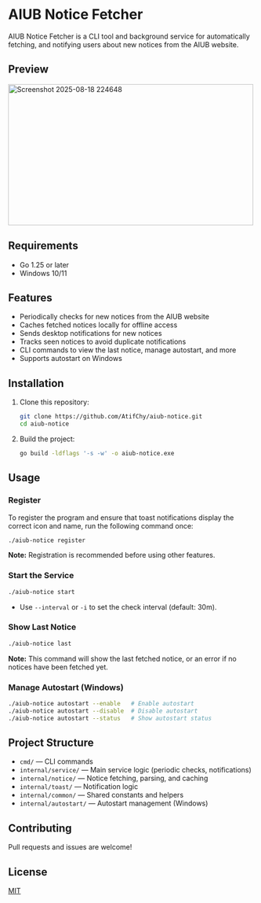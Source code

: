 # AIUB Notice Fetcher

AIUB Notice Fetcher is a CLI tool and background service for automatically fetching,
and notifying users about new notices from the AIUB website.

## Preview

<img width="500" height="287" alt="Screenshot 2025-08-18 224648" src="https://github.com/user-attachments/assets/411999be-0da6-4a23-9fd3-15bd97c7b44f" />

## Requirements

- Go 1.25 or later
- Windows 10/11

## Features

- Periodically checks for new notices from the AIUB website
- Caches fetched notices locally for offline access
- Sends desktop notifications for new notices
- Tracks seen notices to avoid duplicate notifications
- CLI commands to view the last notice, manage autostart, and more
- Supports autostart on Windows

## Installation

1. Clone this repository:

   ```sh
   git clone https://github.com/AtifChy/aiub-notice.git
   cd aiub-notice
   ```

2. Build the project:

   ```sh
   go build -ldflags '-s -w' -o aiub-notice.exe
   ```

## Usage

### Register

To register the program and ensure that toast notifications display the correct icon and name, run the following command once:

```sh
./aiub-notice register
```

**Note:** Registration is recommended before using other features.

### Start the Service

```sh
./aiub-notice start
```

- Use `--interval` or `-i` to set the check interval (default: 30m).

### Show Last Notice

```sh
./aiub-notice last
```

**Note:** This command will show the last fetched notice, or an error if no notices have been fetched yet.

### Manage Autostart (Windows)

```sh
./aiub-notice autostart --enable   # Enable autostart
./aiub-notice autostart --disable  # Disable autostart
./aiub-notice autostart --status   # Show autostart status
```

## Project Structure

- `cmd/` — CLI commands
- `internal/service/` — Main service logic (periodic checks, notifications)
- `internal/notice/` — Notice fetching, parsing, and caching
- `internal/toast/` — Notification logic
- `internal/common/` — Shared constants and helpers
- `internal/autostart/` — Autostart management (Windows)

## Contributing

Pull requests and issues are welcome!

## License

[MIT](./LICENSE)
